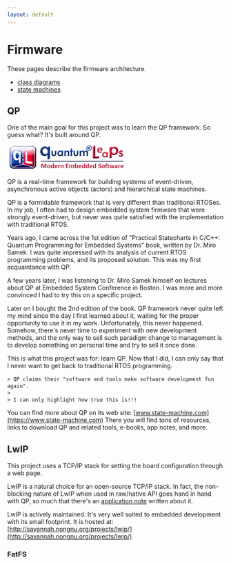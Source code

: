 ```yaml
---
layout: default
---
```


# Firmware

These pages describe the firmware architecture.

*  [class diagrams](./bfh_fw_classes)
*  [state machines](./bfh_fw_sm)

## QP

One of the main goal for this project was to learn the QP framework. So guess what? It's built around QP.

![qp logo](./images/logo_ql.png)

QP is a real-time framework for building systems of event-driven, asynchronous active objects (actors) and hierarchical state machines.

QP is a formidable framework that is very different than traditional RTOSes.
In my job, I often had to design embedded system firmware that were strongly event-driven,
but never was quite satisfied with the implementation with traditional RTOS.

Years ago, I came across the 1st edition of "Practical Statecharts in C/C++: Quantum Programming for Embedded Systems" book,
written by Dr. Miro Samek.
I was quite impressed with its analysis of current RTOS programming problems, and its proposed solution.
This was my first acquaintance with QP.

A few years later, I was listening to Dr. Miro Samek himself on lectures about QP at Embedded System Conference in Boston.
I was more and more convinced I had to try this on a specific project.

Later on I bought the 2nd edition of the book. QP framework never quite left my mind since the day I first learned about it,
waiting for the proper opportunity to use it in my work.
Unfortunately, this never happened. Somehow, there's never time to experiment with new development methods,
and the only way to sell such paradigm change to management is to develop something on personal time and try to sell it
once done.

This is what this project was for: learn QP. Now that I did, I can only say that I never want to get back to traditional RTOS programming.

    > QP claims their "software and tools make software development fun again".
    >
    > I can only highlight how true this is!!!

You can find more about QP on its web site: [www.state-machine.com](https://www.state-machine.com)
There you will find tons of resources, links to download QP and related tools, e-books, app notes, and more.

## LwIP

This project uses a TCP/IP stack for setting the board configuration through a web page.

LwIP is a natural choice for an open-source TCP/IP stack.
In fact, the non-blocking nature of LwIP when used in raw/native API goes hand in hand with QP,
so much that there's an [application note](https://www.state-machine.com/doc/AN_QP_and_lwIP.pdf) written about it.

LwIP is actively maintained. It's very well suited to embedded development with its small footprint.
It is hosted at: [http://savannah.nongnu.org/projects/lwip/](http://savannah.nongnu.org/projects/lwip/)

### FatFS

